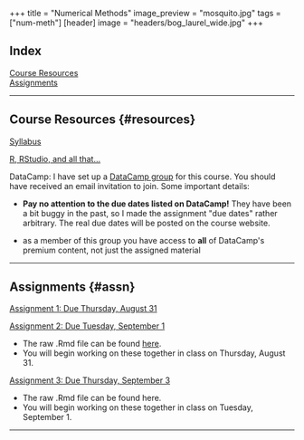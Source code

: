 +++
title = "Numerical Methods"
image_preview = "mosquito.jpg"
tags = ["num-meth"]
[header]
image = "headers/bog_laurel_wide.jpg"
+++

## Index

[Course Resources](#resources)  
[Assignments](#assn)

---------------------------------------------------------------------

## Course Resources {#resources}

[Syllabus](/courses/MATH395/syllabus/)

[R, RStudio, and all that...](/resources/allthingsR/)

DataCamp: I have set up a [DataCamp group](https://www.datacamp.com/groups/numerical-analysis) for this course. You should have received an email invitation to join. Some important details:

-  **Pay no attention to the due dates listed on DataCamp!** They have been a bit buggy in the past, so I made the assignment "due dates" rather arbitrary. The real due dates will be posted on the course website.

-  as a member of this group you have access to **all** of DataCamp's premium content, not just the assigned material
    
---------------------------------------------------------------------

## Assignments {#assn}

[Assignment 1: Due Thursday, August 31](/courses/MATH395/assignments/numerical-methods-assignment-1/)

[Assignment 2: Due Tuesday, September 1](/courses/MATH395/assignments/numerical-methods-assignment-2/)

- The raw .Rmd file can be found [here](https://raw.githubusercontent.com/numerical-methods-fall-2017/course-materials/master/assignment1.Rmd?token=ATbn9WjFoP1wkVVrhnHAnBmpOpwGez0Nks5ZrucFwA%3D%3D).
- You will begin working on these together in class on Thursday, August 31.

[Assignment 3: Due Thursday, September 3](/courses/MATH395/assignments/numerical-methods-assignment-3/)

- The raw .Rmd file can be found here.
- You will begin working on these together in class on Tuesday, September 1.

---------------------------------------------------------------------